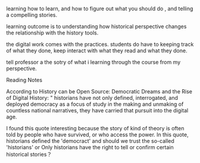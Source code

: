 learning how to learn, and how to figure out what you should do , and telling a compelling stories. 

learning outcome is to understanding how historical perspective changes the relationship with the history tools.

the digital work comes with the practices. students do have to keeping track of what they done, keep interact with what they read 
and what they done.

tell professor a the sotry of what i learning through the course from my perspective. 

Reading Notes

According to History can be Open Source: Democratic Dreams and the Rise of Digital History: " 
historians have not only defined, interrogated, 
and deployed democracy as a focus of study in the making and unmaking of countless national narratives, 
they have carried that pursuit into the digital age.

I found this quote interesting because the story of kind of theory is often told by people who have survived, or who access the power.
In this quote, historians defined the 'democract' and should we trust the so-called 'historians' or 
Only historians have the right to 
tell or confirm certain historical stories？
